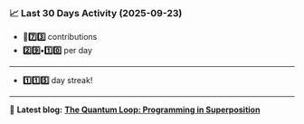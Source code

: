 <!--START_STATS-->
### 📈 Last 30 Days Activity (2025-09-23)  
- **🎱7️⃣3️⃣** contributions  
- **2️⃣9️⃣•1️⃣0️⃣** per day
---
- **1️⃣1️⃣5️⃣** day streak!
---
📝 **Latest blog:** [**The Quantum Loop: Programming in Superposition**](https://andriak.com/blog/quantum-loop)
<!--END_STATS-->
